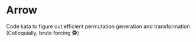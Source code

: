 # Arrow
Code kata to figure out efficient permutation generation and transformation (Colloquially, brute forcing 🕵️)
